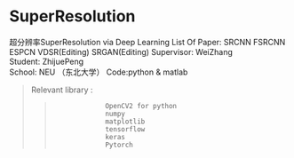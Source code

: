 # SuperResolution
超分辨率SuperResolution via Deep Learning
List Of Paper:
  SRCNN
  FSRCNN
  ESPCN
  VDSR(Editing)
  SRGAN(Editing)
Supervisor: WeiZhang   
Student: ZhijuePeng  
School: NEU  （东北大学）
Code:python & matlab  
>Relevant library :
>>                  OpenCV2 for python  
>>                  numpy  
>>                  matplotlib  
>>                  tensorflow  
>>                  keras
>>                  Pytorch
